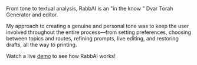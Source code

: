 From tone to textual analysis, RabbAI is an "in the know " Dvar Torah Generator and editor.

My approach to creating a genuine and personal tone was to keep the user involved throughout the entire process—from setting preferences,
choosing between topics and routes, refining prompts, live editing, and restoring drafts, all the way to printing.

Watch a live [demo](https://www.youtube.com/watch?v=5KTNLibk9Fc) to see how RabbAI works!
